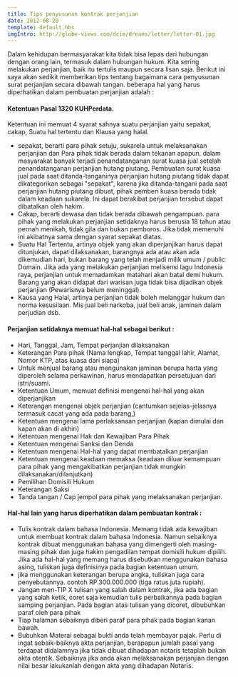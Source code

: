 ```yaml
---
title: Tips penyusunan kontrak perjanjian
date: 2012-08-20
template: default.hbs
imgIntro: http://globe-views.com/dcim/dreams/letter/letter-01.jpg
---
```


Dalam kehidupan bermasyarakat kita tidak bisa lepas dari hubungan dengan orang lain, termasuk dalam hubungan hukum. Kita sering melakukan perjanjian, baik itu tertulis maupun secara lisan saja. Berikut ini saya akan sedikit memberikan tips tentang bagaimana cara penyusunan surat perjanjian secara dibawah tangan.
beberapa hal yang harus diperhatikan dalam pembuatan perjanjian adalah :
#### Ketentuan Pasal 1320 KUHPerdata.
Ketentuan ini memuat 4 syarat sahnya suatu perjanjian yaitu sepakat, cakap, Suatu hal tertentu dan Klausa yang halal.
- sepakat, berarti para pihak setuju, sukarela untuk melaksanakan perjanjian dan Para pihak tidak berada dalam tekanan apapun. dalam masyarakat banyak terjadi penandatanganan surat kuasa jual setelah penandatanganan perjanjian hutang piutang. Pembuatan surat kuasa jual pada saat ditanda-tanganinya perjanjian hutang piutang tidak dapat dikategorikan sebagai "sepakat", karena jika ditanda-tangani pada saat perjanjian hutang piutang dibuat, pihak pemberi kuasa berada tidak dalam keadaan sukarela. Ini dapat berakibat perjanjian tersebut dapat dibatalkan oleh hakim.
- Cakap, berarti dewasa dan tidak berada dibawah pengampuan. para pihak yang melakukan perjanjian setidaknya harus berusia 18 tahun atau pernah menikah, tidak gila dan bukan pemboros. Jika tidak memenuhi ini akibatnya sama dengan syarat sepakat diatas.
- Suatu Hal Tertentu, artinya objek yang akan diperjanjikan harus dapat ditunjukan, dapat dilaksanakan, barangnya ada atau akan ada dikemudian hari, bukan barang yang telah menjadi milik umum / public Domain. Jika ada yang melakukan perjanjian melisensi lagu Indonesia raya, perjanjian untuk memadamkan matahari akan batal demi hukum. Barang yang akan didapat dari warisan juga tidak bisa dijadikan objek perjanjian (Pewarisnya belum meninggal).
- Kausa yang Halal, artinya perjanjian tidak boleh melanggar hukum dan norma kesusilaan. Mis jual beli narkoba, jual beli anak, jaminan dalam perjudian dsb.
#### Perjanjian setidaknya memuat hal-hal sebagai berikut :
- Hari, Tanggal, Jam, Tempat perjanjian dilaksanakan
- Keterangan Para pihak (Nama lengkap, Tempat tanggal lahir, Alamat, Nomor KTP, atas kuasa dari siapa)
- Untuk menjual barang atau mengunakan jaminan berupa harta yang diperoleh selama perkawinan, harus mendapatkan persetujuan dari istri/suami.
- Ketentuan Umum, memuat definisi mengenai hal-hal yang akan diperjanjikan
- Keterangan mengenai objek perjanjian (cantumkan sejelas-jelasnya termasuk cacat yang ada pada barang,)
- Ketentuan mengenai lama perlaksanaan perjanjian (kapan dimulai dan kapan akan di akhiri)
- Ketentuan mengenai Hak dan Kewajiban Para Pihak
- Ketentuan mengenai Sanksi dan Denda
- Ketentuan mengenai Hal-hal yang dapat membatalkan perjanjian
- Ketentuan mengenai keadaan memaksa (keadaan diluar kemampuan para pihak yang mengakibatkan perjanjian tidak mungkin dilaksanakan/dilanjutkan)
- Pemilihan Domisili Hukum
- Keterangan Saksi
- Tanda tangan / Cap jempol para pihak yang melaksanakan perjanjian.
#### Hal-hal lain yang harus diperhatikan dalam pembuatan kontrak :
- Tulis kontrak dalam bahasa Indonesia. Memang tidak ada kewajiban untuk membuat kontrak dalam bahasa Indonesia. Namun sebaiknya kontrak dibuat menggunakan bahasa yang dimengerti oleh masing-masing pihak dan juga hakim pengadilan tempat domisili hukum dipilih. Jika ada hal-hal yang memang harus disebutkan menggunakan bahasa asing, tuliskan juga definisinya pada bagian ketentuan umum.
- jika menggunakan keterangan berupa angka, tuliskan juga cara penyebutannya. contoh RP.300.000.000 (tiga ratus juta rupiah).
- Jangan men-TIP X tulisan yang salah dalam kontrak, jika ada bagian yang salah ketik, coret saja kemudian tulis perbaikannya pada bagian samping perjanjian. Pada bagian atas tulisan yang dicoret, dibubuhkan paraf oleh para pihak
- Tiap halaman sebaiknya diberi paraf para pihak pada bagian kanan bawah.
- Bubuhkan Materai sebagai bukti anda telah membayar pajak.
Perlu di ingat sebaik-baiknya akta perjanjian, berapapun jumlah pasal yang terdapat didalamnya jika tidak dibuat dihadapan notaris tetaplah bukan akta otentik. Sebaiknya jika anda akan melaksanakan perjanjian dengan nilai besar lakukanlah dengan akta yang dihadapan Notaris.
